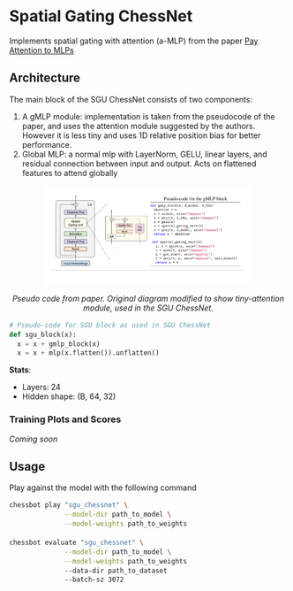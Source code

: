 # Spatial Gating ChessNet
Implements spatial gating with attention (a-MLP) from the paper [Pay Attention to MLPs](https://arxiv.org/pdf/2105.08050v2)

## Architecture
The main block of the SGU ChessNet consists of two components:
1. A gMLP module: implementation is taken from the pseudocode of the paper, and uses the attention module suggested by the authors. However it is less tiny and uses 1D relative position bias for better performance.
2. Global MLP: a normal mlp with LayerNorm, GELU, linear layers, and residual connection between input and output. Acts on flattened features to attend globally


<div align="center"  id="image.png">
  <img src="image.png" style="width: 75%; height: auto;">
  <p><em>Pseudo code from paper. Original diagram modified to show tiny-attention module, used in the SGU ChessNet.</em></p>
</div>


```python
# Pseudo-code for SGU block as used in SGU ChessNet
def sgu_block(x):
  x = x + gmlp_block(x)
  x = x + mlp(x.flatten()).unflatten()
```

**Stats**:
- Layers: 24
- Hidden shape: (B, 64, 32)


### Training Plots and Scores
*Coming soon*
<!-- ![Training Plot](path_to_training_plot.png) -->

## Usage
Play against the model with the following command

```bash
chessbot play "sgu_chessnet" \
              --model-dir path_to_model \
              --model-weights path_to_weights

chessbot evaluate "sgu_chessnet" \
              --model-dir path_to_model \
              --model-weights path_to_weights
              --data-dir path_to_dataset
              --batch-sz 3072